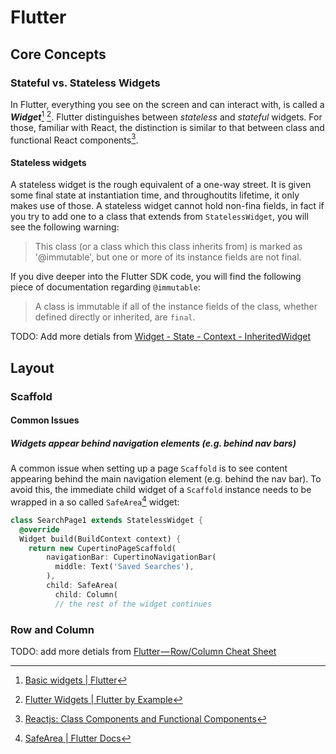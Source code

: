 # Flutter
## Core Concepts
### Stateful vs. Stateless Widgets

In Flutter, everything you see on the screen and can interact with, is called a ***Widget***[^widgets] [^widgets2]. Flutter distinguishes between *stateless* and *stateful* widgets. For those, familiar with React, the distinction is similar to that between class and functional React components[^react].

#### Stateless widgets
A stateless widget is the rough equivalent of a one-way street. It is given some final state at instantiation time, and throughoutits lifetime, it only makes use of those. A stateless widget cannot hold non-fina fields, in fact if you try to add one to a class that extends from `StatelessWidget`, you will see the following warning:

> This class (or a class which this class inherits from) is marked as '@immutable', but one or more of its instance fields are not final.

If you dive deeper into the Flutter SDK code, you will find the following piece of documentation regarding `@immutable`:

> A class is immutable if all of the instance fields of the class, whether defined directly or inherited, are `final`.

TODO: Add more detials from [Widget - State - Context - InheritedWidget](https://www.didierboelens.com/2018/06/widget---state---context---inheritedwidget/)

[^widgets]: [Basic widgets | Flutter](https://flutter.io/docs/development/ui/widgets/basics)

[^widgets2]: [Flutter Widgets | Flutter by Example]([https://flutter.io/docs/development/ui/widgets/basics](https://flutterbyexample.com/flutter-widgets/))

[^react]: [Reactjs: Class Components and Functional Components](https://medium.com/@lailbrown/reactjs-class-components-and-functional-components-5f00edbd5d92)

## Layout
### Scaffold
#### Common Issues
##### Widgets appear behind navigation elements (e.g. behind nav bars)
A common issue when setting up a page `Scaffold` is to see content appearing behind the main navigation element (e.g. behind the nav bar). To avoid this, the immediate child widget of a `Scaffold` instance needs to be wrapped in a so called `SafeArea`[^safearea] widget:

``` dart hl_lines="4 8"
class SearchPage1 extends StatelessWidget {
  @override
  Widget build(BuildContext context) {
    return new CupertinoPageScaffold(
        navigationBar: CupertinoNavigationBar(
          middle: Text('Saved Searches'),
        ),
        child: SafeArea(
          child: Column(
          // the rest of the widget continues
```

### Row and Column
TODO: add more detials from [Flutter — Row/Column Cheat Sheet](https://medium.com/jlouage/flutter-row-column-cheat-sheet-78c38d242041)

[^safearea]: [SafeArea | Flutter Docs](https://docs.flutter.io/flutter/widgets/SafeArea-class.html)
